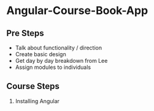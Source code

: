 # Angular-Course-Book-App

## Pre Steps

- Talk about functionality / direction
- Create basic design
- Get day by day breakdown from Lee
- Assign modules to individuals

## Course Steps

1. Installing Angular
